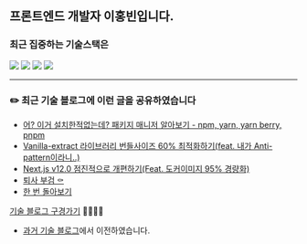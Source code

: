 
## 프론트엔드 개발자 이홍빈입니다.
### 최근 집중하는 기술스택은 
<div>
  <img src="https://img.shields.io/badge/JavaScript-yellow?style=for-the-badge&logo=TypeScript&logoColor=black">
  <img src="https://img.shields.io/badge/TypeScript-blue?style=for-the-badge&logo=TypeScript&logoColor=black">
  <img src="https://img.shields.io/badge/React.js-skyblue?style=for-the-badge&logo=React&logoColor=black">
  <img src="https://img.shields.io/badge/Next.js-black?style=for-the-badge&logo=Next.js&logoColor=white">
</div>

<!--
[![Anurag's GitHub stats](https://github-readme-stats.vercel.app/api?username=Hong-been)](https://github.com/anuraghazra/github-readme-stats)
**Hong-been/Hong-been** is a ✨ _special_ ✨ repository because its `README.md` (this file) appears on your GitHub profile.

Here are some ideas to get you started:

- 🔭 I’m currently working on ...
- 🔭 I’m currently learning Refactoring
- 👯 I’m looking to collaborate on ...
- 🤔 I’m looking for help with ...
- 💬 Ask me about ...
- 📫 How to reach me: ...
- 😄 Pronouns: ...
- ⚡ Fun fact: ...
-->

---

### ✏️ 최근 기술 블로그에 이런 글을 공유하였습니다
<!-- https://github.com/gautamkrishnar/blog-post-workflow -->
<!-- BLOG-POST-LIST:START -->
- [어? 이거 설치한적없는데?   패키지 매니저 알아보기 - npm, yarn, yarn berry, pnpm](https://thoughtprovo-king.tistory.com/114)
- [Vanilla-extract 라이브러리 번들사이즈 60% 최적화하기&lpar;feat. 내가 Anti-pattern이라니..&rpar;](https://thoughtprovo-king.tistory.com/113)
- [Next.js v12.0 점진적으로 개편하기&lpar;Feat. 도커이미지 95% 경량화&rpar;](https://thoughtprovo-king.tistory.com/109)
- [퇴사 부검 ⚰️](https://thoughtprovo-king.tistory.com/111)
- [한 번 돌아보기](https://thoughtprovo-king.tistory.com/107)
<!-- BLOG-POST-LIST:END -->
[기술 블로그 구경가기](https://thoughtprovo-king.tistory.com)  🏃🏻‍♀️💨
* [과거 기술 블로그](https://velog.io/@awesome-hong)에서 이전하였습니다.
